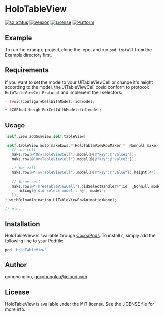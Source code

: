 # HoloTableView

[![CI Status](https://img.shields.io/travis/gonghonglou/HoloTableView.svg?style=flat)](https://travis-ci.org/gonghonglou/HoloTableView)
[![Version](https://img.shields.io/cocoapods/v/HoloTableView.svg?style=flat)](https://cocoapods.org/pods/HoloTableView)
[![License](https://img.shields.io/cocoapods/l/HoloTableView.svg?style=flat)](https://cocoapods.org/pods/HoloTableView)
[![Platform](https://img.shields.io/cocoapods/p/HoloTableView.svg?style=flat)](https://cocoapods.org/pods/HoloTableView)

## Example

To run the example project, clone the repo, and run `pod install` from the Example directory first.

## Requirements

If you want to set the model to your UITableViewCell or change it's height according to the model, the UITableViewCell could conform to protocol: `HoloTableViewCellProtocol` and implement their selectors: 

```objective-c
- (void)configureCellWithModel:(id)model;

+ (CGFloat)heightForCellWithModel:(id)model;
```

## Usage

```objective-c
[self.view addSubview:self.tableView];

[self.tableView holo_makeRows:^(HoloTableViewRowMaker * _Nonnull make) {
   // one cell
   make.row(@"OneTableViewCell").model(@{@"key":@"value1"});
   make.row(@"OneTableViewCell").model(@{@"key":@"value2"});
   
   // two cell
   make.row(@"TwoTableViewCell").model(@{@"key":@"value"}).height(44);
   
   // three cell
   make.row(@"ThreeTableViewCell").didSelectHandler(^(id  _Nonnull model) {
       NSLog(@"did select model : %@", model);
   });
} withReloadAnimation:UITableViewRowAnimationNone];

// etc...
```

## Installation

HoloTableView is available through [CocoaPods](https://cocoapods.org). To install
it, simply add the following line to your Podfile:

```ruby
pod 'HoloTableView'
```

## Author

gonghonglou, gonghonglou@icloud.com

## License

HoloTableView is available under the MIT license. See the LICENSE file for more info.


